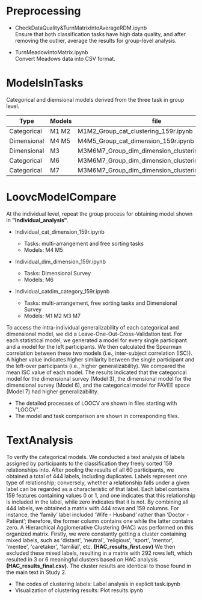 # Preprocessing

- CheckDataQuality&TurnMatrixIntoAverageRDM.ipynb  
Ensure that both classification tasks have high data quality, and after removing the outlier, average the results for group-level analysis.   

- TurnMeadowIntoMatrix.ipynb  
Convert Meadows data into CSV format.  

# ModelsInTasks

Categorical and diemsional models derived from the three task in group level.

|Type| Models      | file        | Methods        | Num.participants  |
|------| ----------- | ----------- |----------- | ----------- |
|Categorical| M1 M2      | M1M2_Group_cat_clustering_159r.ipynb | UMAP+KMeans|59|
|Dimensional| M4 M5      | M4M5_Group_cat_dimension_159r.ipynb | MDS+Regression|59|
|Dimensional| M3 |M3M6M7_Group_dim_dimension_clustering_159r.ipynb| PCA| 14|
|Categorical| M6 |M3M6M7_Group_dim_dimension_clustering_159r.ipynb| UMAP+KMeans| 14|
|Categorical| M7 |M3M6M7_Group_dim_dimension_clustering_159r.ipynb| PCA+KMeans| 14|

# LoovcModelCompare

At the individual level, repeat the group process for obtaining model shown in __"Individual_analysis"__.  
- Individual_cat_dimension_159r.ipynb  
    - Tasks: multi-arrangement and free sorting tasks
    - Models: M4 M5  

- Individual_dim_dimension_159r.ipynb  
    - Tasks: Dimensional Survey
    - Models: M6 

- Individual_catdim_category_159r.ipynb
    - Tasks: multi-arrangement, free sorting tasks and Dimensional Survey
    - Models: M1 M2 M3 M7 

To access the intra-individual generalizability of each categorical and dimensional model, we did a Leave-One-Out-Cross-Validation test. For each statistical model, we generated a model for every single participant and a model for the left participants. We then calculated the Spearman correlation between these two models (i.e., inter-subject correlation (ISC)). A higher value indicates higher similarity between the single participant and the left-over participants (i.e., higher generalizability). We compared the mean ISC value of each model. The results indicated that the categorical model for the dimensional survey (Model 3), the dimensional model for the dimensional survey (Model 6), and the categorical model for FAVEE space (Model 7) had higher generalizability.  

- The detailed processes of LOOCV are shown in files starting with "LOOCV".  
- The model and task comparison are shown in corresponding files.

# TextAnalysis

To verify the categorical models. We conducted a text analysis of labels assigned by participants to the classification they freely sorted 159 relationships into. After pooling the results of all 60 participants, we obtained a total of 444 labels, including duplicates. Labels represent one type of relationship; conversely, whether a relationship falls under a given label can be regarded as a characteristic of that label. Each label contains 159 features containing values 0 or 1, and one indicates that this relationship is included in the label, while zero indicates that it is not. By combining all 444 labels, we obtained a matrix with 444 rows and 159 columns. For instance, the ‘family’ label included ‘Wife - Husband’ rather than ‘Doctor - Patient’; therefore, the former column contains one while the latter contains zero. A Hierarchical Agglomerative Clustering (HAC) was performed on this organized matrix. Firstly, we were constantly getting a cluster containing mixed labels, such as 'distant', 'neutral', 'religious', 'sport', 'mentor', 'mentee', 'caretaker', 'familial', etc. __(HAC_results_first.csv)__ We then excluded these mixed labels, resulting in a matrix with 292 rows left, which resulted in 3 or 6 meaningful clusters based on HAC analysis __(HAC_results_final.csv)__. The cluster results are identical to those found in the main text in Study 2.   

- The codes of clustering labels: Label analysis in explicit task.ipynb  
- Visualization of clustering results: Plot results.ipynb
